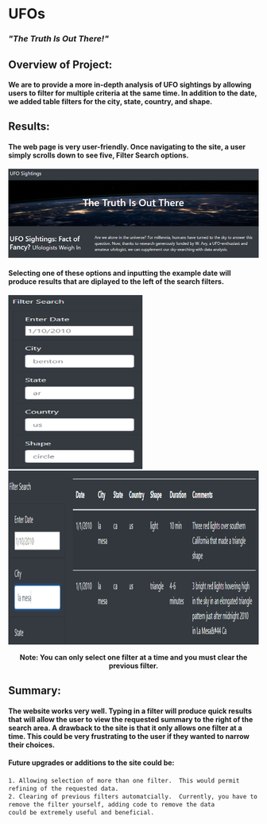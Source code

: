# UFOs
### *"The Truth Is Out There!"*

## Overview of Project:

#### We are to provide a more in-depth analysis of UFO sightings by allowing users to filter for multiple criteria at the same time. In addition to the date, we added table filters for the city, state, country, and shape.

## Results:

#### The web page is very user-friendly.  Once navigating to the site, a user simply scrolls down to see **five,** Filter Search options.

![site](static/images/site.PNG)

#### Selecting one of these options and inputting the example date will produce results that are diplayed to the left of the search filters.


<img src="static/images/filter_search.PNG" width="270" height="350" /> <img src="static/images/city_search.PNG" width="685" height="350" />

<p align="center">
  <b>Note: You can only select one filter at a time and you must clear the previous filter.</b>
</p>

## Summary:

#### The website works very well.  Typing in a filter will produce quick results that will allow the user to view the requested summary to the right of the search area.  A drawback to the site is that it only allows one filter at a time.  This could be very frustrating to the user if they wanted to narrow their choices.

#### Future upgrades or additions to the site could be:

    1. Allowing selection of more than one filter.  This would permit refining of the requested data.
    2. Clearing of previous filters automatcially.  Currently, you have to remove the filter yourself, adding code to remove the data 
    could be extremely useful and beneficial.
